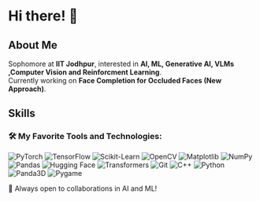 # Hi there! 👋

## About Me
Sophomore at **IIT Jodhpur**, interested in **AI, ML, Generative AI, VLMs ,Computer Vision and Reinforcment Learning**.  
Currently working on **Face Completion for Occluded Faces (New Approach)**.  

## Skills

### 🛠 My Favorite Tools and Technologies:

![PyTorch](https://img.shields.io/badge/-PyTorch-FE4C00?style=flat&logo=pytorch&logoColor=white) 
![TensorFlow](https://img.shields.io/badge/-TensorFlow-FF6F00?style=flat&logo=tensorflow&logoColor=white) 
![Scikit-Learn](https://img.shields.io/badge/-Scikit--Learn-F7931E?style=flat&logo=scikitlearn&logoColor=white) 
![OpenCV](https://img.shields.io/badge/-OpenCV-5C3EE8?style=flat&logo=opencv&logoColor=white) 
![Matplotlib](https://img.shields.io/badge/-Matplotlib-11557C?style=flat&logo=python&logoColor=white) 
![NumPy](https://img.shields.io/badge/-NumPy-013243?style=flat&logo=numpy&logoColor=white) 
![Pandas](https://img.shields.io/badge/-Pandas-150458?style=flat&logo=pandas&logoColor=white) 
![Hugging Face](https://img.shields.io/badge/-Hugging%20Face-FFCC00?style=flat&logo=huggingface&logoColor=black) 
![Transformers](https://img.shields.io/badge/-Transformers-0052CC?style=flat&logo=github&logoColor=white) 
![Git](https://img.shields.io/badge/-Git-F05032?style=flat&logo=git&logoColor=white) 
![C++](https://img.shields.io/badge/-C++-00599C?style=flat&logo=c%2B%2B&logoColor=white) 
![Python](https://img.shields.io/badge/-Python-3776AB?style=flat&logo=python&logoColor=white) 
![Panda3D](https://img.shields.io/badge/-Panda3D-004C99?style=flat) 
![Pygame](https://img.shields.io/badge/-Pygame-34A853?style=flat) 

🚀 Always open to collaborations in AI and ML!
